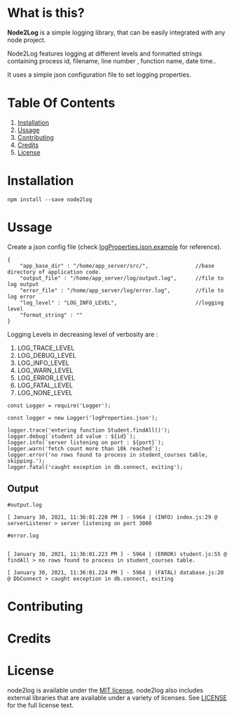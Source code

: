 # What is this?

**Node2Log** is a simple logging library, that can be easily integrated with any node project.<br/>

Node2Log features logging at different levels and formatted strings containing process id, filename, line number , function name, date time..<br/>

It uses a simple json configuration file to set logging properties.


# Table Of Contents

1. [Installation](https://github.com/ankushTripathi/node2log#Installtion)
1. [Ussage](https://github.com/ankushTripathi/node2log#Ussage)
1. [Contributing](https://github.com/ankushTripathi/node2log#Contributing)
1. [Credits](https://github.com/ankushTripathi/node2log#Credits)
1. [License](https://github.com/ankushTripathi/node2log#License)

# Installation

`npm install --save node2log`

# Ussage

Create a json config file (check [logProperties.json.example](https://github.com/ankushTripathi/node2log/blob/master/logProperties.json.example) for reference).

```
{
    "app_base_dir" : "/home/app_server/src/",               //base directory of application code.
    "output_file" : "/home/app_server/log/output.log",      //file to log output
    "error_file" : "/home/app_server/log/error.log",        //file to log error
    "log_level" : "LOG_INFO_LEVEL",                         //logging level
    "format_string" : ""
}
```

Logging Levels in decreasing level of verbosity are :
1. LOG_TRACE_LEVEL  
1. LOG_DEBUG_LEVEL  
1. LOG_INFO_LEVEL  
1. LOG_WARN_LEVEL  
1. LOG_ERROR_LEVEL  
1. LOG_FATAL_LEVEL  
1. LOG_NONE_LEVEL 


```
const Logger = require('Logger');

const logger = new Logger('logProperties.json');

logger.trace('entering function Student.findAll()');
logger.debug(`student id value : ${id}`);
logger.info(`server listening on port : ${port}`);
logger.warn('fetch count more than 10k reached');
logger.error('no rows found to process in student_courses table, skipping.');
logger.fatal('caught exception in db.connect, exiting');

```

## Output

```
#output.log

[ January 30, 2021, 11:36:01.220 PM ] - 5964 | (INFO) index.js:29 @ serverListener > server listening on port 3000

```

```
#error.log


[ January 30, 2021, 11:36:01.223 PM ] - 5964 | (ERROR) student.js:55 @ findAll > no rows found to process in student_courses table.

[ January 30, 2021, 11:36:01.224 PM ] - 5964 | (FATAL) database.js:20 @ DbConnect > caught exception in db.connect, exiting

```

# Contributing

# Credits

# License

node2log is available under the [MIT license](https://opensource.org/licenses/MIT). node2log also includes external libraries that are available under a variety of licenses. See [LICENSE](https://github.com/ankushTripathi/node2log/blob/master/LICENSE) for the full license text.
